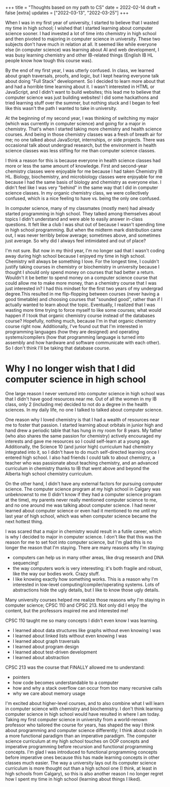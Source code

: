 +++
title = "Thoughts based on my path to CS"
date = 2022-02-14
draft = false
[extra]
updates = ["2022-03-13", "2022-03-25"]
+++

When I was in my first year of university, I started to believe that I wasted my time in high school; I wished that I started learning about computer science sooner. I had invested a lot of time into chemistry in high school and then pivoted to majoring in computer science in university. These two subjects don't have much in relation at all. It seemed like while everyone else (in computer science) was learning about AI and web development, I was busy learning chemistry and other IB-related things (English IB HL people know how tough this course was).

By the end of my first year, I was utterly confused. In class, we learned about graph traversals, proofs, and logic, but I kept hearing everyone talk about doing "Full Stack" development. So I decided to learn more about that and had a horrible time learning about it. I wasn't interested in HTML or JavaScript, and I didn't want to build websites; this lead me to believe that computer science was just building websites! I did some hackathons and tried learning stuff over the summer, but nothing stuck and I began to feel like this wasn't the path I wanted to take in university.

At the beginning of my second year, I was thinking of switching my major (which was currently in computer science) and going for a major in chemistry. That's when I started taking more chemistry and health science courses. And being in those chemistry classes was a fresh of breath air for me; no one talked about JavaScript, internships, or side projects. There was occasional talk about undergrad research, but the environment in health science classes was less stifling for me than computer science classes. 

I think a reason for this is because everyone in health science classes had more or less the same amount of knowledge. First and second-year chemistry classes were enjoyable for me because I had taken Chemistry IB HL. Biology, biochemistry, and microbiology classes were enjoyable for me because I had the same basis of biology and chemistry as everyone else. I didn't feel like I was very "behind" in the same way that I did in computer science classes. In my organic chemistry class, we were collectively confused, which is a nice feeling to have vs. being the only one confused.

In computer science, many of my classmates (mostly men) had already started programming in high school. They talked among themselves about topics I didn't understand and were able to easily answer in-class questions. It felt like a club I was shut out of because I wasn't spending time in high school programming. But when the midterm mark distribution came out, I was never terribly below average; sometimes above, and sometimes just average. So why did I always feel intimidated and out of place? 

I'm not sure. But now in my third year, I'm no longer sad that I wasn't coding away during high school because I enjoyed my time in high school. Chemistry will always be something I love. For the longest time, I couldn't justify taking courses in chemistry or biochemistry in university because I thought I should only spend money on courses that had better a return. Wouldn't it be better to spend money on a computer science course that could allow me to make more money, than a chemistry course that I was just interested in? I had this mindset for the first two years of my undergrad degree.This resulted in me flip-flopping between courses (never having a good timetable) and choosing courses that "sounded good", rather than if I actually wanted to learn about the topic. Eventually, I realized that I was wasting more time trying to force myself to like some courses; what would happen if I took that organic chemistry course instead of the databases course? Hopefully, nothing much, because I'm in that organic chemistry course right now. Additionally, I've found out that I'm interested in programming languages (how they are designed) and operating systems/compilers (how that programming language is turned into assembly and how hardware and software communicate with each other). So I don't think I'll be taking that database course.


# Why I no longer wish that I did computer science in high school
One large reason I never ventured into computer science in high school was that I didn't have good resources near me. Out of all the women in my IB class, only 2 (including me) decided to not do a degree in the health sciences. In my daily life, no one I talked to talked about computer science. 

One reason why I loved chemistry is that I had a wealth of resources near me to foster that passion. I started learning about orbitals in junior high and hand drew a periodic table that has hung in my room for 8 years. My father (who also shares the same passion for chemistry) actively encouraged my interests and gave me resources so I could self-learn at a young age. Additionally, the Science 10 (and junior high) curriculum had chemistry integrated into it, so I didn't have to do much self-directed learning once I entered high school. I also had friends I could talk to about chemistry, a teacher who was passionate about teaching chemistry, and an advanced curriculum in chemistry thanks to IB that went above and beyond the Alberta high school chemistry curriculum.

On the other hand, I didn't have any external factors for pursuing computer science. The computer science program at my high school in Calgary was unbeknownst to me (I didn't know if they had a computer science program at the time), my parents never really mentioned computer science to me, and no one around me was talking about computer science. I had never learned about computer science or even had it mentioned to me until my last year of high school, which was when computer science became the next hottest thing. 

I was scared that a major in chemistry would result in a futile career, which is why I decided to major in computer science. I don't like that this was the reason for me to set foot into computer science, but I'm glad this is no longer the reason that I'm staying. There are many reasons why I'm staying:

- computers can help us in many other areas, like drug research and DNA sequencing!
- the way computers work is very interesting; it's both fragile and robust, like the way our bodies work. Crazy stuff.
- I like knowing exactly how something works. This is a reason why I'm interested in low-level computing/compiler/operating systems. Lots of abstractions hide the ugly details, but I like to know those ugly details.

Many university courses helped me realize those reasons why I'm staying in computer science; CPSC 110 and CPSC 213. Not only did I enjoy the content, but the professors inspired me and interested me!

CPSC 110 taught me so many concepts I didn't even know I was learning.
- I learned about data structures like graphs without even knowing I was
- I learned about linked lists without even knowing I was
- I learned about graph traversals
- I learned about program design
- I learned about test-driven development
- I learned about abstraction

CPSC 213 was the course that FINALLY allowed me to understand:
- pointers
- how code becomes understandable to a computer
- how and why a stack overflow can occur from too many recursive calls
- why we care about memory usage

I'm excited about higher-level courses, and to also combine what I will learn in computer science with chemistry and biochemistry. I don't think learning computer science in high school would have resulted in where I am today. Taking my first computer science in university from a world-renown professor who tailored the course for years, has shaped the way I think about programming and computer science differently; I think about code in a more functional paradigm than an imperative paradigm. The computer science curriculum at my high school touches on OOP concepts and imperative programming before recursion and functional programming concepts. I'm glad I was introduced to functional programming concepts before imperative ones because this has made learning concepts in other classes much easier. The way a university lays out its computer science curriculum is more thought out than a high school one (I think, at least in high schools from Calgary), so this is also another reason I no longer regret how I spent my time in high school (learning about things I liked).

